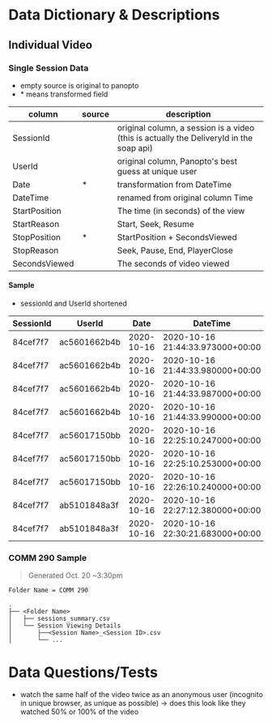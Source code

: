 # Data Dictionary & Descriptions

## Individual Video

### Single Session Data
- empty source is original to panopto
- \* means transformed field

column | source  | description
------- | ------- | -------
SessionId | | original column, a session is a video (this is actually the DeliveryId in the soap api)
UserId | | original column, Panopto's best guess at unique user
Date |*| transformation from DateTime
DateTime | | renamed from original column Time
StartPosition | | The time (in seconds) of the view
StartReason | | Start, Seek, Resume
StopPosition|*| StartPosition + SecondsViewed
StopReason | | Seek, Pause, End, PlayerClose
SecondsViewed | | The seconds of video viewed

#### Sample 
- sessionId and UserId shortened

SessionId | UserId | Date | DateTime | StartPosition | StartReason | StopPosition | StopReason | SecondsViewed
----------|--------|------|----------|---------------|-------------|--------------|------------|--------------
84cef7f7 | ac5601662b4b | 2020-10-16 | 2020-10-16 21:44:33.973000+00:00 | 0 | Start | 4.232846 | Seek | 4.232846
84cef7f7 | ac5601662b4b | 2020-10-16 | 2020-10-16 21:44:33.980000+00:00 | 26.79128 | Seek | 29.048043 | Seek | 2.256763
84cef7f7 | ac5601662b4b | 2020-10-16 | 2020-10-16 21:44:33.987000+00:00 | 9.816088 | Seek | 12.746006 | Pause | 2.929918
84cef7f7 | ac5601662b4b | 2020-10-16 | 2020-10-16 21:44:33.990000+00:00 | 12.83526 | Resume | 15.136563 | Pause | 2.301303
84cef7f7 | ac56017150bb | 2020-10-16 | 2020-10-16 22:25:10.247000+00:00 | 0 | Start | 6.179465 | Pause | 6.179465
84cef7f7 | ac56017150bb | 2020-10-16 | 2020-10-16 22:25:10.253000+00:00 | 19.278933 | Seek | 30.985006 | End | 11.706073
84cef7f7 | ac56017150bb | 2020-10-16 | 2020-10-16 22:26:10.240000+00:00 | 8.91215 | Seek | 11.365616 | Pause | 2.453466
84cef7f7 | ab5101848a3f | 2020-10-16 | 2020-10-16 22:27:12.380000+00:00 | 15.595997 | Seek | 26.321004 | Pause | 10.725007
84cef7f7 | ab5101848a3f | 2020-10-16 | 2020-10-16 22:30:21.683000+00:00 | 0.5 | Seek | 30.94654 | End | 30.44654

### COMM 290 Sample
> Generated Oct. 20 ~3:30pm

`Folder Name = COMM 290`

    .
    ├── <Folder Name>
    │   ├── sessions_summary.csv
    │   └── Session Viewing Details
    │       ├──<Session Name>_<Session ID>.csv
    │       └── ...

# Data Questions/Tests
- watch the same half of the video twice as an anonymous user (incognito in unique browser, as unique as possible) -> does this look like they watched 50% or 100% of the video
